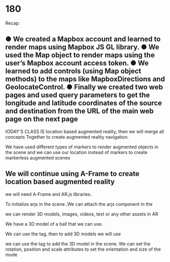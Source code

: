 # 180

Recap:

● We created a Mapbox account and learned to render maps using Mapbox JS GL library.
● We used the Map object to render maps using the user’s Mapbox account access token.
● We learned to add controls (using Map object methods) to the maps like MapboxDirections and GeolocateControl.
● Finally we created two web pages and used query parameters to get the longitude and latitude coordinates of the source and destination from the
URL of the main web page on the next page
----------------------------------------------------------------
tODAY'S CLASS IS location based augmented reality, then we will merge all concepts Together to create augmented reality navigation.

We have used different types of markers to render augmented objects in the scene and we can use our location instead of markers to create markerless augmented scenes

We will continue using A-Frame to create location based augmented reality
--------------------------------------------------------------------------------

we will need A-Frame and AR.js libraries.

To initialize arjs in the scene ,We can attach the arjs component in the <scene>
 
we can render 3D models, images, videos, text or any other assets in AR
  
We have a 3D model of a ball that we can use.

  
  We can use the
<a-assets> tag, then to add
3D models we will use
<a-asset-item>
  
  we can use the <a-entity> tag
to add the 3D model in the scene.
We can set the rotation, position and
scale attributes to set the orientation
and size of the mode
